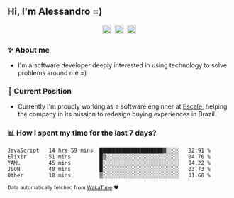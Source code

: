 ## Hi, I'm Alessandro =)

<p align="center">
  <a href="https://www.linkedin.com/in/alessandro-costa-dev/"><img src="https://img.shields.io/badge/-alessandro--costa--dev-%233f7ec6?style=flat-square&logo=Linkedin&logoColor=white" height="20"/></a>&nbsp;&nbsp;<a href="https://medium.com/@alessandro_costa"><img src="https://img.shields.io/badge/-%40alessandro__costa-%20black?style=flat-square&logo=Medium" height="20"/></a>&nbsp;&nbsp;<a href="mailto:alessandro96fc@gmail.com"><img src="https://img.shields.io/badge/-alessandro96fc%40gmail.com-%23c14438?style=flat-square&logo=Gmail&logoColor=white" height="20"/></a>
</p>

### :sparkles: About me

- I'm a software developer deeply interested in using technology to solve problems around me =)

### :office: Current Position 

-  Currently I'm proudly working as a software enginner at [Escale](https://github.com/escaletech), helping the company in its mission to redesign buying experiences in Brazil.

### :bar_chart: How I spent my time for the last 7 days?

<!--START_SECTION:waka-->
```text
JavaScript   14 hrs 59 mins  ████████████████████▓░░░░   82.91 % 
Elixir       51 mins         █▒░░░░░░░░░░░░░░░░░░░░░░░   04.76 % 
YAML         45 mins         █░░░░░░░░░░░░░░░░░░░░░░░░   04.22 % 
JSON         40 mins         █░░░░░░░░░░░░░░░░░░░░░░░░   03.73 % 
Other        18 mins         ▒░░░░░░░░░░░░░░░░░░░░░░░░   01.68 % 
```
<!--END_SECTION:waka-->

<sub>Data automatically fetched from [WakaTime](https://wakatime.com/) :heart:</sub>

